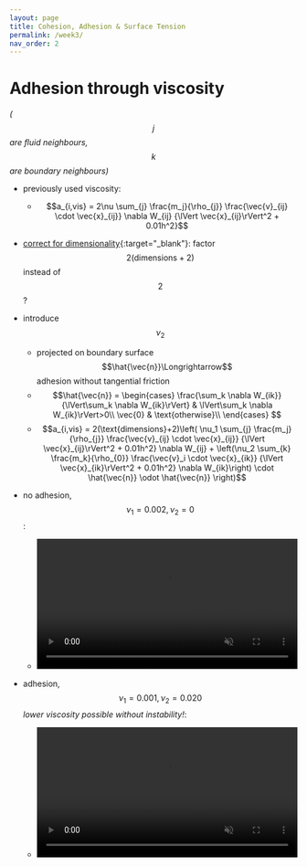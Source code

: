 ```yaml
---
layout: page
title: Cohesion, Adhesion & Surface Tension
permalink: /week3/
nav_order: 2
---
```

<script src="https://polyfill.io/v3/polyfill.min.js?features=es6"></script>
<script id="MathJax-script" async src="https://cdn.jsdelivr.net/npm/mathjax@3/es5/tex-mml-chtml.js"></script>

# Adhesion through viscosity
*($$j$$ are fluid neighbours, $$k$$ are boundary neighbours)*
- previously used viscosity: 
  - $$a_{i,vis} = 2\nu \sum_{j} 
    \frac{m_j}{\rho_{j}} 
    \frac{\vec{v}_{ij} \cdot \vec{x}_{ij}} \nabla W_{ij}
      {\lVert \vec{x}_{ij}\rVert^2 + 0.01h^2}$$
- [correct for dimensionality](https://sph-tutorial.physics-simulation.org/pdf/SPH_Tutorial.pdf){:target="_blank"}: factor $$2(\text{dimensions}+2)$$ instead of $$2$$ ?
- introduce $$\nu_2$$ 
  - projected on boundary surface $$\hat{\vec{n}}\Longrightarrow$$ adhesion without tangential friction
  - $$\hat{\vec{n}} = \begin{cases}
    \frac{\sum_k \nabla W_{ik}}{\lVert\sum_k \nabla W_{ik}\rVert} & \lVert\sum_k \nabla W_{ik}\rVert>0\\
    \vec{0} & \text{otherwise}\\
    \end{cases} $$
  - $$a_{i,vis} = 2(\text{dimensions}+2)\left(
    \nu_1 \sum_{j} 
    \frac{m_j}{\rho_{j}} 
    \frac{\vec{v}_{ij} \cdot \vec{x}_{ij}}
      {\lVert \vec{x}_{ij}\rVert^2 + 0.01h^2} \nabla W_{ij} + 
    \left(\nu_2 \sum_{k} 
    \frac{m_k}{\rho_{0}} 
    \frac{\vec{v}_i \cdot \vec{x}_{ik}}
      {\lVert \vec{x}_{ik}\rVert^2 + 0.01h^2} \nabla W_{ik}\right) \cdot \hat{\vec{n}} \odot \hat{\vec{n}}
    \right)$$




- no adhesion, $$\nu_1 = 0.002, \nu_2=0$$:
  - <video style="width:100%;" loop muted autoplay controls>
      <source src="{{ '/assets/week3/visc_no_adhesion.mp4' | relative_url }}" type="video/mp4">
    </video>
- adhesion, $$\nu_1 = 0.001, \nu_2=0.020$$ *lower viscosity possible without instability!*:
  - <video style="width:100%;" loop muted autoplay controls>
      <source src="{{ '/assets/week3/visc_adhesion.mp4' | relative_url }}" type="video/mp4">
    </video>

